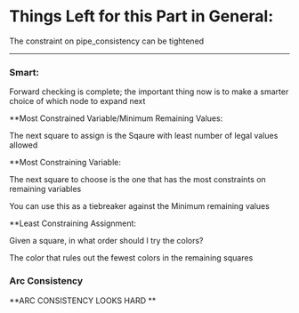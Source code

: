 # Things Left for this Part in General: #

The constraint on pipe_consistency can be tightened 

_______

### Smart: ###

Forward checking is complete; the important thing now is to make a smarter choice of which node to expand next

**Most Constrained Variable/Minimum Remaining Values:

The next square to assign is the Sqaure with least number of legal values allowed

**Most Constraining Variable:

The next square to choose is the one that has the most constraints on remaining variables

You can use this as a tiebreaker against the Minimum remaining values 

**Least Constraining Assignment:

Given a square, in what order should I try the colors?

The color that rules out the fewest colors in the remaining squares

### Arc Consistency ###

**ARC CONSISTENCY LOOKS HARD ** 
